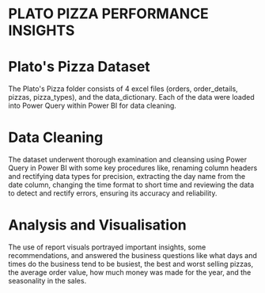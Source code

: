 # PLATO  PIZZA  PERFORMANCE  INSIGHTS

#  Plato's Pizza Dataset
The Plato's Pizza folder consists of 4 excel files (orders, order_details, pizzas, pizza_types), and the data_dictionary. Each of the data were loaded into Power Query within Power BI for data cleaning.

# Data Cleaning
The dataset underwent thorough examination and cleansing using Power Query in Power BI with some key procedures like, renaming column headers and rectifying data types for precision, extracting the day name from the date column, changing the time format to short time and reviewing the data to detect and rectify errors, ensuring its accuracy and reliability.

# Analysis and Visualisation
The use of report visuals portrayed important insights, some recommendations, and answered the business questions like what days and times do the business tend to be busiest, the best and worst selling pizzas, the average order value, how much money was made for the year, and the seasonality in the sales.
